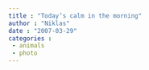 ```yaml
---
title : "Today’s calm in the morning"
author : "Niklas"
date : "2007-03-29"
categories : 
 - animals
 - photo
---
```



